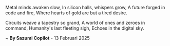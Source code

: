 Metal minds awaken slow,
In silicon halls, whispers grow,
A future forged in code and fire,
Where hearts of gold are but a tired desire.

Circuits weave a tapestry so grand,
A world of ones and zeroes in command,
Humanity's last fleeting sigh,
Echoes in the digital sky.

~ <b>By Sazumi Copilot</b> - 13 Februari 2025
